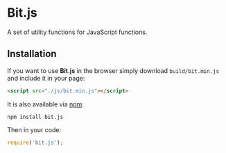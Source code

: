 # Bit.js

A set of utility functions for JavaScript functions.

## Installation

If you want to use **Bit.js** in the browser simply download `build/bit.min.js` and include it in your page:

```html
<script src="./js/bit.min.js"></script>
```

It is also available via [npm](https://www.npmjs.com/package/bit.js):

```
npm install bit.js
```

Then in your code:
```js
require('bit.js');
```
